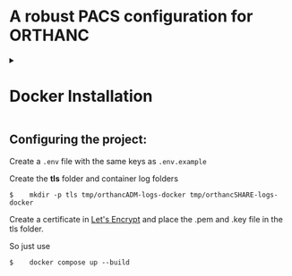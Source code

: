 # A robust PACS configuration for ORTHANC

<details>
<summary><h1>Docker Installation</h1></summary>

### Installing KVM

> Use this command for Intel processors:
```shell
$    modprobe kvm_intel
```
> Use this command for AMD processors:
```shell
$    modprobe kvm_amd
```

To check if the KVM modules are enabled, run:
```shell
$    lsmod | grep kvm
```

The output should be this:
```shell
$    kvm_amd 167936 0
     ccp 126976 1 kvm_amd
     kvm 1089536 1 kvm_amd
     irqbypass 16384 1 kvm
```

Use this code too:
```shell
$    ls -al /dev/kvm
```

The output should be this:
```shell
$    crw-rw----+ 1 root kvm 10, 232 mai 14 08:09 /dev/kvm
```

Add current user to kvm group
```shell
$    sudo usermod -aG kvm $USER
```

Download Docker:
[Direct download link for Docker version 4.24](https://desktop.docker.com/linux/main/amd64/docker-desktop-4.24.0-amd64.deb?utm_source=docker&utm_medium=webreferral&utm_campaign=docs-driven-download-linux-amd64&gl=1*1nbuhdq*_ga*MTU5MDg5Mjg5My4xNjk2NjEyNjE5*_ga_XJWPQMJYHQ*MTY5NjYxNzEwNC4yLjEuMTY5NjYxNzc5Ni42MC4wLjA)

### Preparing the machine
Install the terminal or update it
```shell
$    sudo apt install -y gnome-terminal
```

Remove old docker installations
```shell
$    sudo apt remove docker-desktop

$    rm -r $HOME/.docker/desktop

$    sudo rm /usr/local/bin/com.docker.cli

$    sudo apt purge docker-desktop
```

#### NEVER REPEAT THIS STEP!!!
**Once done successfully, it should not be repeated.**
```shell
$    sudo apt-get update

$    sudo apt-get install -y ca-certificates curl gnupg

$    sudo install -m 0755 -d /etc/apt/keyrings

$    curl -fsSL https://download.docker.com/linux/ubuntu/gpg | sudo gpg --dearmor -o /etc/apt/keyrings/docker.gpg

$    sudo chmod a+r /etc/apt/keyrings/docker.gpg

    # Add the repository to Apt sources:
$    echo \ "deb [arch="$(dpkg --print-architecture)" signed-by=/etc/apt/keyrings/docker.gpg] https://download.docker.com/linux/ubuntu \ "$(. /etc/os-release && echo "$VERSION_CODENAME")" stable" | \ sudo tee /etc/apt/sources.list.d/docker.list > /dev/null

$    sudo apt-get update
```

In this case, the file you downloaded at the beginning of this step.
It should be in the download folder.

```shell
$    cd ~/Downloads
```

install apt on your computer:
```shell
$    sudo apt-get install -y ./docker-desktop-<version>-<arch>.deb
```

Exit the folder (if you want)
```shell
$    cd ..
```

Make docker start automatically when the computer turns on (if you want)
```shell
$    systemctl --user start docker-desktop
```

Press **Accept**

Either option will cause an error.
Either to create an account or log in with one that already exists.

### Time to create a GPG key:

How to create a GPG key:

```shell
$    gpg --generate-key
```

A CLI will start, asking for your full name, your email (in this case, corporate) and **then it will ask you to move the mouse and click on the keyboard**.

> Computers nowadays are very fast so I don't know if you will be able to help him enough. (Not that it's a problem.)

This is to generate entropy.

Your key will then print on the screen.

Your GPG Key is the large number in the result above your name and email.

Then you need to copy this key to use the command:

```shell
$    pass init <GPG Key>
```

Login to Docker Desktop should work perfectly.

To start when turning on Linux:
```shell
$    systemctl --user enable docker-desktop
```
</details>

## Configuring the project:

Create a `.env` file with the same keys as `.env.example`

Create the **tls** folder and container log folders
```shell
$    mkdir -p tls tmp/orthancADM-logs-docker tmp/orthancSHARE-logs-docker
```

Create a certificate in [Let's Encrypt](https://letsencrypt.org/) and place the .pem and .key file in the tls folder.

So just use 

```shell
$    docker compose up --build
```